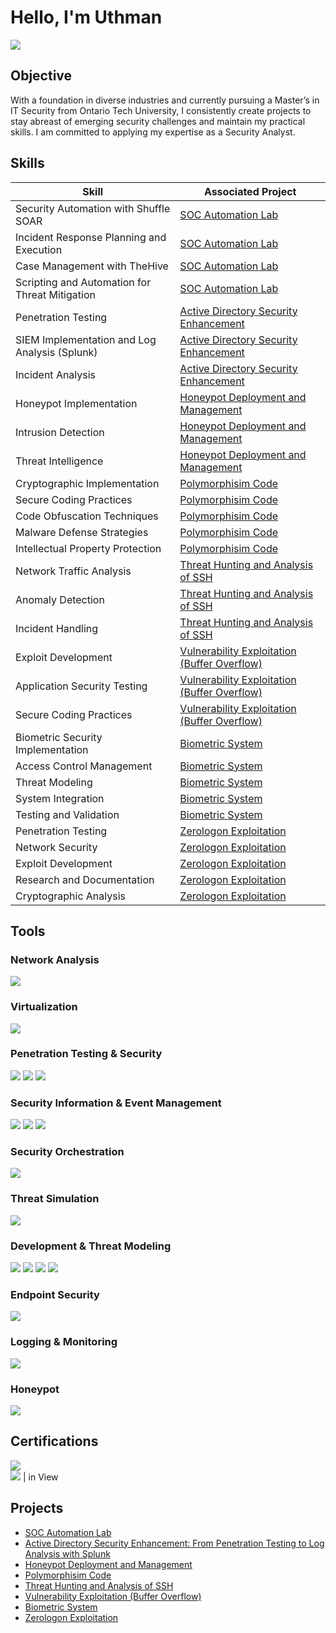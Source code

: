 # Hello, I'm Uthman
<a href="https://linkedin.com/in/uthman-falola-250692156"><img src="https://img.shields.io/badge/-LinkedIn-0072b1?&style=for-the-badge&logo=linkedin&logoColor=white" /></a>


## Objective

With a foundation in diverse industries and currently pursuing a Master’s in IT Security from Ontario Tech University, I consistently create projects to stay abreast of emerging security challenges and maintain my practical skills. I am committed to applying my expertise as a Security Analyst.

## Skills

| Skill                                         | Associated Project         |
|-----------------------------------------------|----------------------------|
| Security Automation with Shuffle SOAR          | <a href="https://github.com/Falola-Uthman/SOC-Automation-Lab/blob/main/README.md">SOC Automation Lab</a>|
| Incident Response Planning and Execution       | <a href="https://github.com/Falola-Uthman/SOC-Automation-Lab/blob/main/README.md">SOC Automation Lab</a>|
| Case Management with TheHive                   | <a href="https://github.com/Falola-Uthman/SOC-Automation-Lab/blob/main/README.md">SOC Automation Lab</a>|
| Scripting and Automation for Threat Mitigation | <a href="https://github.com/Falola-Uthman/SOC-Automation-Lab/blob/main/README.md">SOC Automation Lab</a>|
|Penetration Testing                             | <a href="https://github.com/Falola-Uthman/Active-Directory-Security-Enhancement/blob/main/README.md">Active Directory Security Enhancement</a>|
| SIEM Implementation and Log Analysis (Splunk)                               | <a href="https://github.com/Falola-Uthman/Active-Directory-Security-Enhancement/blob/main/README.md">Active Directory Security Enhancement</a> |
|Incident Analysis                               | <a href="https://github.com/Falola-Uthman/Active-Directory-Security-Enhancement/blob/main/README.md">Active Directory Security Enhancement</a> |
|Honeypot Implementation                         | <a href="https://github.com/Falola-Uthman/Honeypot-Deployment-and-Management/blob/main/README.md">Honeypot Deployment and Management</a> |
|Intrusion Detection                             | <a href="https://github.com/Falola-Uthman/Honeypot-Deployment-and-Management/blob/main/README.md">Honeypot Deployment and Management</a> |
|Threat Intelligence                             | <a href="https://github.com/Falola-Uthman/Honeypot-Deployment-and-Management/blob/main/README.md">Honeypot Deployment and Management</a> |
| Cryptographic Implementation                 | <a href="https://github.com/Falola-Uthman/Polymorphism-Code/blob/main/README.md">Polymorphisim Code</a> |
| Secure Coding Practices                      | <a href="https://github.com/Falola-Uthman/Polymorphism-Code/blob/main/README.md">Polymorphisim Code</a> |
| Code Obfuscation Techniques                  | <a href="https://github.com/Falola-Uthman/Polymorphism-Code/blob/main/README.md">Polymorphisim Code</a> |
| Malware Defense Strategies                   | <a href="https://github.com/Falola-Uthman/Polymorphism-Code/blob/main/README.md">Polymorphisim Code</a> |
| Intellectual Property Protection             | <a href="https://github.com/Falola-Uthman/Polymorphism-Code/blob/main/README.md">Polymorphisim Code</a> |
| Network Traffic Analysis                     | <a href="https://github.com/Falola-Uthman/Threat-Hunting-and-Analysis-of-SSH/blob/main/README.md">Threat Hunting and Analysis of SSH</a>    |
| Anomaly Detection                            | <a href="https://github.com/Falola-Uthman/Threat-Hunting-and-Analysis-of-SSH/blob/main/README.md">Threat Hunting and Analysis of SSH</a>    |
| Incident Handling                            | <a href="https://github.com/Falola-Uthman/Threat-Hunting-and-Analysis-of-SSH/blob/main/README.md">Threat Hunting and Analysis of SSH</a>    |
| Exploit Development                          | <a href="https://github.com/Falola-Uthman/Vulnerability-Exploitation-Buffer-Overflow-/blob/main/README.md">Vulnerability Exploitation (Buffer Overflow)</a> |
| Application Security Testing                 | <a href="https://github.com/Falola-Uthman/Vulnerability-Exploitation-Buffer-Overflow-/blob/main/README.md">Vulnerability Exploitation (Buffer Overflow)</a> |
| Secure Coding Practices                      | <a href="https://github.com/Falola-Uthman/Vulnerability-Exploitation-Buffer-Overflow-/blob/main/README.md">Vulnerability Exploitation (Buffer Overflow)</a> |
| Biometric Security Implementation            | <a href="https://github.com/Falola-Uthman/Biometric-System/blob/main/README.md">Biometric System</a>    |
| Access Control Management                    | <a href="https://github.com/Falola-Uthman/Biometric-System/blob/main/README.md">Biometric System</a>    |
| Threat Modeling                              | <a href="https://github.com/Falola-Uthman/Biometric-System/blob/main/README.md">Biometric System</a> |
| System Integration                           | <a href="https://github.com/Falola-Uthman/Biometric-System/blob/main/README.md">Biometric System</a> |
| Testing and Validation                       | <a href="https://github.com/Falola-Uthman/Biometric-System/blob/main/README.md">Biometric System</a> |
| Penetration Testing            | <a href="https://github.com/Falola-Uthman/Zerologon/blob/main/README.md">Zerologon Exploitation</a>    |
| Network Security                   | <a href="https://github.com/Falola-Uthman/Zerologon/blob/main/README.md">Zerologon Exploitation</a>    |
| Exploit Development                             | <a href="https://github.com/Falola-Uthman/Zerologon/blob/main/README.md">Zerologon Exploitation</a> |
| Research and Documentation                           | <a href="https://github.com/Falola-Uthman/Zerologon/blob/main/README.md">Zerologon Exploitation</a> |
| Cryptographic Analysis                      | <a href="https://github.com/Falola-Uthman/Zerologon/blob/main/README.md">Zerologon Exploitation</a> |


## Tools

### Network Analysis
<div>
    <img src="https://img.shields.io/badge/-Wireshark-1679A7?&style=for-the-badge&logo=Wireshark&logoColor=white" />
</div>

### Virtualization
<div>
    <img src="https://img.shields.io/badge/-VirtualBox-183A61?&style=for-the-badge&logo=VirtualBox&logoColor=white" />
</div>

### Penetration Testing & Security
<div>
    <img src="https://img.shields.io/badge/-Kali_Linux-557C94?&style=for-the-badge&logo=KaliLinux&logoColor=white" />
    <img src="https://img.shields.io/badge/-Crowbar-602C50?&style=for-the-badge&logo=Crowbar&logoColor=white" />
    <img src="https://img.shields.io/badge/-Fedora-51A2DA?&style=for-the-badge&logo=Fedora&logoColor=white" />
</div>

### Security Information & Event Management
<div>
    <img src="https://img.shields.io/badge/-Splunk-000000?&style=for-the-badge&logo=Splunk&logoColor=white" />
    <img src="https://img.shields.io/badge/-ELK_Stack-005571?&style=for-the-badge&logo=ElasticStack&logoColor=white" />
    <img src="https://img.shields.io/badge/-Wazuh-4B275F?&style=for-the-badge&logo=Wazuh&logoColor=white" />
</div>

### Security Orchestration
<div>
    <img src="https://img.shields.io/badge/-TheHive-FF4000?&style=for-the-badge&logo=TheHive&logoColor=white" />
</div>

### Threat Simulation
<div>
    <img src="https://img.shields.io/badge/-Atomic_Red_Team-7D003C?&style=for-the-badge&logo=AtomicRedTeam&logoColor=white" />
</div>

### Development & Threat Modeling
<div>
    <img src="https://img.shields.io/badge/-Python-3776AB?&style=for-the-badge&logo=Python&logoColor=white" />
    <img src="https://img.shields.io/badge/-SonarQube-4E9BCD?&style=for-the-badge&logo=SonarQube&logoColor=white" />
    <img src="https://img.shields.io/badge/-Microsoft_Visio-3955A3?&style=for-the-badge&logo=MicrosoftVisio&logoColor=white" />
    <img src="https://img.shields.io/badge/-Microsoft_Threat_Modeling_Tool-00A4EF?&style=for-the-badge&logo=Microsoft&logoColor=white" />
</div>

### Endpoint Security
<div>
    <img src="https://img.shields.io/badge/-Microsoft_Defender_for_Endpoint-00A4EF?&style=for-the-badge&logo=Microsoft&logoColor=white" />
</div>

### Logging & Monitoring
<div>
    <img src="https://img.shields.io/badge/-Sysmon-4B275F?&style=for-the-badge&logo=Sysmon&logoColor=white" />
</div>

### Honeypot
<div>
    <img src="https://img.shields.io/badge/-TPot-FF4000?&style=for-the-badge&logo=TPot&logoColor=white" />
</div>

## Certifications

<div>
    <img src="https://img.shields.io/badge/-Security%2B-FF0000?&style=for-the-badge&logo=CompTIA&logoColor=white" />
    <br>
    <img src="https://img.shields.io/badge/-CySA%2B-0085CA?&style=for-the-badge&logo=CompTIA&logoColor=white" /> | in View
</div>

## Projects
- <a href="https://github.com/Falola-Uthman/SOC-Automation-Lab/blob/main/README.md">SOC Automation Lab</a>
- <a href="https://github.com/Falola-Uthman/Active-Directory-Security-Enhancement/blob/main/README.md">Active Directory Security Enhancement: From Penetration Testing to Log Analysis with Splunk</a>
- <a href="https://github.com/Falola-Uthman/Honeypot-Deployment-and-Management/blob/main/README.md">Honeypot Deployment and Management</a>
- <a href="https://github.com/Falola-Uthman/Polymorphism-Code/blob/main/README.md">Polymorphisim Code</a>
- <a href="https://github.com/Falola-Uthman/Threat-Hunting-and-Analysis-of-SSH/blob/main/README.md">Threat Hunting and Analysis of SSH</a>
- <a href="https://github.com/Falola-Uthman/Vulnerability-Exploitation-Buffer-Overflow-/blob/main/README.md">Vulnerability Exploitation (Buffer Overflow)</a>
- <a href="https://github.com/Falola-Uthman/Biometric-System/blob/main/README.md">Biometric System</a>
- <a href="https://github.com/Falola-Uthman/Zerologon/blob/main/README.md">Zerologon Exploitation</a>
